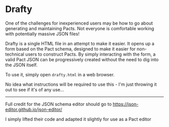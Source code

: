 # Drafty

One of the challenges for inexperienced users may be how to go about generating and maintaining Pacts. Not everyone is comfortable working with potentially massive JSON files!

Drafty is a single HTML file in an attempt to make it easier. It opens up a form based on the Pact schema, designed to make it easier for non-technical users to construct Pacts. By simply interacting with the form, a valid Pact JSON can be progressively created without the need to dig into the JSON itself.

To use it, simply open `drafty.html` in a web browser.

No idea what instructions will be required to use this - I'm just throwing it out to see if it's of any use...

----

Full credit for the JSON schema editor should go to https://json-editor.github.io/json-editor/ 

I simply lifted their code and adapted it slightly for use as a Pact editor
